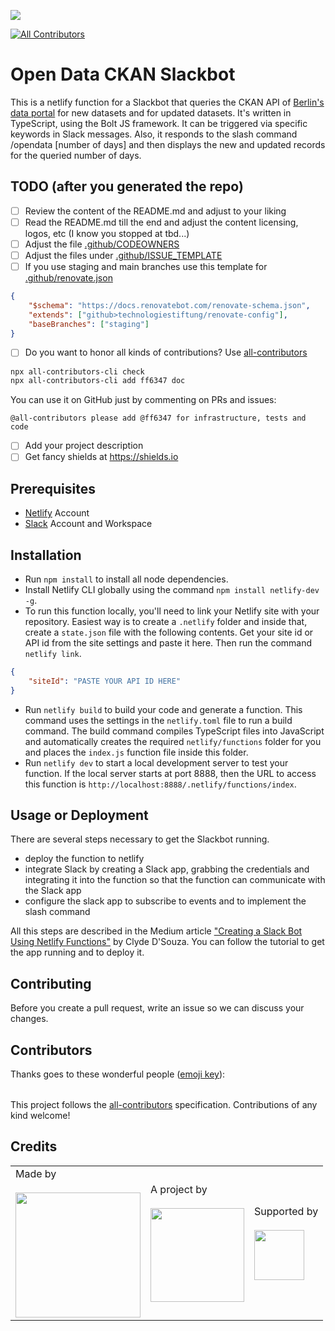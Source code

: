 ![](https://img.shields.io/badge/Built%20with%20%E2%9D%A4%EF%B8%8F-at%20Technologiestiftung%20Berlin-blue)

<!-- ALL-CONTRIBUTORS-BADGE:START - Do not remove or modify this section -->

[![All Contributors](https://img.shields.io/badge/all_contributors-0-orange.svg?style=flat-square)](#contributors-)

<!-- ALL-CONTRIBUTORS-BADGE:END -->

# Open Data CKAN Slackbot

This is a netlify function for a Slackbot that queries the CKAN API of [Berlin's data portal](https://daten.berlin.de) for new datasets and for updated datasets. It's written in TypeScript, using the Bolt JS framework.
It can be triggered via specific keywords in Slack messages. Also, it responds to the slash command /opendata [number of days] and then displays the new and updated records for the queried number of days.

## TODO (after you generated the repo)

- [ ] Review the content of the README.md and adjust to your liking
- [ ] Read the README.md till the end and adjust the content licensing,
      logos, etc (I know you stopped at tbd...)
- [ ] Adjust the file [.github/CODEOWNERS](./.github/CODEOWNERS)
- [ ] Adjust the files under [.github/ISSUE_TEMPLATE](./.github/ISSUE_TEMPLATE)
- [ ] If you use staging and main branches use this template for [.github/renovate.json](./.github/renovate.json)

```json
{
	"$schema": "https://docs.renovatebot.com/renovate-schema.json",
	"extends": ["github>technologiestiftung/renovate-config"],
	"baseBranches": ["staging"]
}
```

- [ ] Do you want to honor all kinds of contributions? Use [all-contributors](https://allcontributors.org/)

```bash
npx all-contributors-cli check
npx all-contributors-cli add ff6347 doc
```

You can use it on GitHub just by commenting on PRs and issues:

```plain
@all-contributors please add @ff6347 for infrastructure, tests and code
```

- [ ] Add your project description
- [ ] Get fancy shields at https://shields.io

## Prerequisites

- [Netlify](https://www.netlify.com) Account
- [Slack](https://slack.com/intl/de-de/) Account and Workspace

## Installation

* Run `npm install` to install all node dependencies.
* Install Netlify CLI globally using the command `npm install netlify-dev -g`.
* To run this function locally, you'll need to link your Netlify site with your repository. Easiest way is to create a `.netlify` folder and inside that, create a `state.json` file with the following contents. Get your site id or API id from the site settings and paste it here. Then run the command `netlify link`.
```json
{
	"siteId": "PASTE YOUR API ID HERE"
}
```
* Run `netlify build` to build your code and generate a function. This command uses the settings in the `netlify.toml` file to run a build command. The build command compiles TypeScript files into JavaScript and automatically creates the required `netlify/functions` folder for you and places the `index.js` function file inside this folder. 
* Run `netlify dev` to start a local development server to test your function. If the local server starts at port 8888, then the URL to access this function is `http://localhost:8888/.netlify/functions/index`.

## Usage or Deployment

There are several steps necessary to get the Slackbot running.

- deploy the function to netlify
- integrate Slack by creating a Slack app, grabbing the credentials and integrating it into the function so that the function can communicate with the Slack app
- configure the slack app to subscribe to events and to implement the slash command

All this steps are described in the Medium article ["Creating a Slack Bot Using Netlify Functions"](https://levelup.gitconnected.com/creating-a-slack-bot-using-netlify-functions-465d2a981686) by Clyde D'Souza. You can follow the tutorial to get the app running and to deploy it.

## Contributing

Before you create a pull request, write an issue so we can discuss your changes.

## Contributors

Thanks goes to these wonderful people ([emoji key](https://allcontributors.org/docs/en/emoji-key)):

<!-- ALL-CONTRIBUTORS-LIST:START - Do not remove or modify this section -->
<!-- prettier-ignore-start -->
<!-- markdownlint-disable -->
<table>
  <tr>
  </tr>
</table>

<!-- markdownlint-restore -->
<!-- prettier-ignore-end -->

<!-- ALL-CONTRIBUTORS-LIST:END -->

This project follows the [all-contributors](https://github.com/all-contributors/all-contributors) specification. Contributions of any kind welcome!

## Credits

<table>
  <tr>
    <td>
      Made by <a href="https://citylab-berlin.org/de/start/">
        <br />
        <br />
        <img width="200" src="https://citylab-berlin.org/wp-content/uploads/2021/05/citylab-logo.svg" />
      </a>
    </td>
    <td>
      A project by <a href="https://www.technologiestiftung-berlin.de/">
        <br />
        <br />
        <img width="150" src="https://citylab-berlin.org/wp-content/uploads/2021/05/tsb.svg" />
      </a>
    </td>
    <td>
      Supported by <a href="https://www.berlin.de/rbmskzl/">
        <br />
        <br />
        <img width="80" src="https://citylab-berlin.org/wp-content/uploads/2021/12/B_RBmin_Skzl_Logo_DE_V_PT_RGB-300x200.png" />
      </a>
    </td>
  </tr>
</table>

